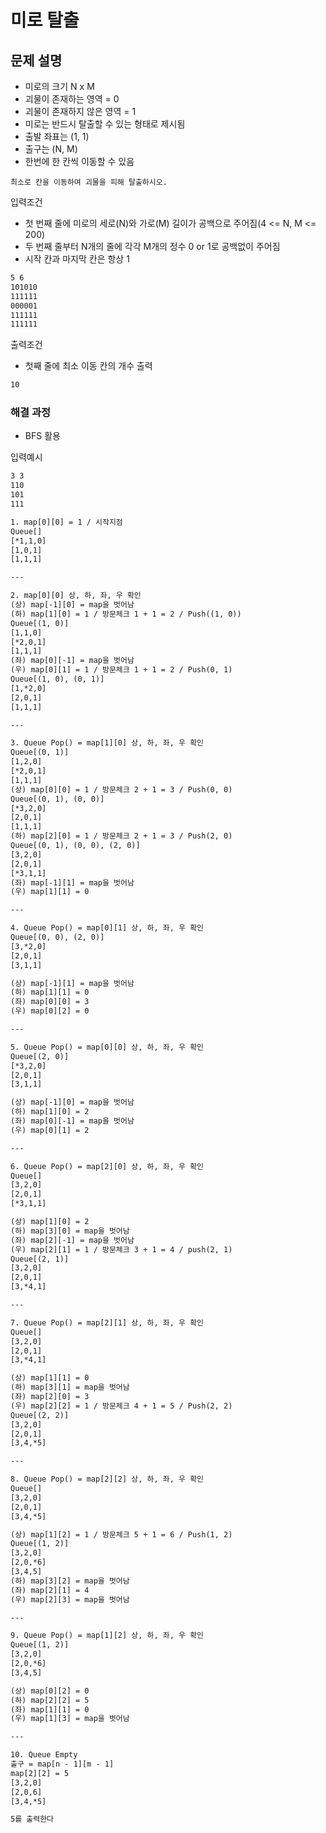 # 미로 탈출

## 문제 설명

* 미로의 크기 N x M
* 괴물이 존재하는 영역 = 0
* 괴물이 존재하지 않은 영역 = 1
* 미로는 반드시 탈출할 수 있는 형태로 제시됨
* 출발 좌표는 (1, 1)
* 출구는 (N, M)
* 한번에 한 칸씩 이동할 수 있음

`최소로 칸을 이동하여 괴물을 피해 탈출하시오.`

입력조건

* 첫 번째 줄에 미로의 세로(N)와 가로(M) 길이가 공백으로 주어짐(4 <= N, M <= 200)
* 두 번째 줄부터 N개의 줄에 각각 M개의 정수 0 or 1로 공백없이 주어짐
* 시작 칸과 마지막 칸은 항상 1

```txt
5 6
101010
111111
000001
111111
111111
```

출력조건

* 첫째 줄에 최소 이동 칸의 개수 출력

```txt
10
```

### 해결 과정

* BFS 활용

입력예시

```txt
3 3
110
101
111
```

```txt
1. map[0][0] = 1 / 시작지점
Queue[]
[*1,1,0]
[1,0,1]
[1,1,1]

---

2. map[0][0] 상, 하, 좌, 우 확인
(상) map[-1][0] = map을 벗어남
(하) map[1][0] = 1 / 방문체크 1 + 1 = 2 / Push((1, 0))
Queue[(1, 0)]
[1,1,0]
[*2,0,1]
[1,1,1]
(좌) map[0][-1] = map을 벗어남
(우) map[0][1] = 1 / 방문체크 1 + 1 = 2 / Push(0, 1)
Queue[(1, 0), (0, 1)]
[1,*2,0]
[2,0,1]
[1,1,1]

---

3. Queue Pop() = map[1][0] 상, 하, 좌, 우 확인
Queue[(0, 1)]
[1,2,0]
[*2,0,1]
[1,1,1]
(상) map[0][0] = 1 / 방문체크 2 + 1 = 3 / Push(0, 0)
Queue[(0, 1), (0, 0)]
[*3,2,0]
[2,0,1]
[1,1,1]
(하) map[2][0] = 1 / 방문체크 2 + 1 = 3 / Push(2, 0)
Queue[(0, 1), (0, 0), (2, 0)]
[3,2,0]
[2,0,1]
[*3,1,1]
(좌) map[-1][1] = map을 벗어남
(우) map[1][1] = 0

---

4. Queue Pop() = map[0][1] 상, 하, 좌, 우 확인
Queue[(0, 0), (2, 0)]
[3,*2,0]
[2,0,1]
[3,1,1]

(상) map[-1][1] = map을 벗어남
(하) map[1][1] = 0
(좌) map[0][0] = 3
(우) map[0][2] = 0

---

5. Queue Pop() = map[0][0] 상, 하, 좌, 우 확인
Queue[(2, 0)]
[*3,2,0]
[2,0,1]
[3,1,1]

(상) map[-1][0] = map을 벗어남
(하) map[1][0] = 2
(좌) map[0][-1] = map을 벗어남
(우) map[0][1] = 2

---

6. Queue Pop() = map[2][0] 상, 하, 좌, 우 확인
Queue[]
[3,2,0]
[2,0,1]
[*3,1,1]

(상) map[1][0] = 2
(하) map[3][0] = map을 벗어남
(좌) map[2][-1] = map을 벗어남
(우) map[2][1] = 1 / 방문체크 3 + 1 = 4 / push(2, 1)
Queue[(2, 1)]
[3,2,0]
[2,0,1]
[3,*4,1]

---

7. Queue Pop() = map[2][1] 상, 하, 좌, 우 확인
Queue[]
[3,2,0]
[2,0,1]
[3,*4,1]

(상) map[1][1] = 0
(하) map[3][1] = map을 벗어남
(좌) map[2][0] = 3
(우) map[2][2] = 1 / 방문체크 4 + 1 = 5 / Push(2, 2)
Queue[(2, 2)]
[3,2,0]
[2,0,1]
[3,4,*5]

---

8. Queue Pop() = map[2][2] 상, 하, 좌, 우 확인
Queue[]
[3,2,0]
[2,0,1]
[3,4,*5]

(상) map[1][2] = 1 / 방문체크 5 + 1 = 6 / Push(1, 2)
Queue[(1, 2)]
[3,2,0]
[2,0,*6]
[3,4,5]
(하) map[3][2] = map을 벗어남
(좌) map[2][1] = 4
(우) map[2][3] = map을 벗어남

---

9. Queue Pop() = map[1][2] 상, 하, 좌, 우 확인
Queue[(1, 2)]
[3,2,0]
[2,0,*6]
[3,4,5]

(상) map[0][2] = 0
(하) map[2][2] = 5
(좌) map[1][1] = 0
(우) map[1][3] = map을 벗어남

---

10. Queue Empty
출구 = map[n - 1][m - 1]
map[2][2] = 5
[3,2,0]
[2,0,6]
[3,4,*5]

5를 출력한다
```
